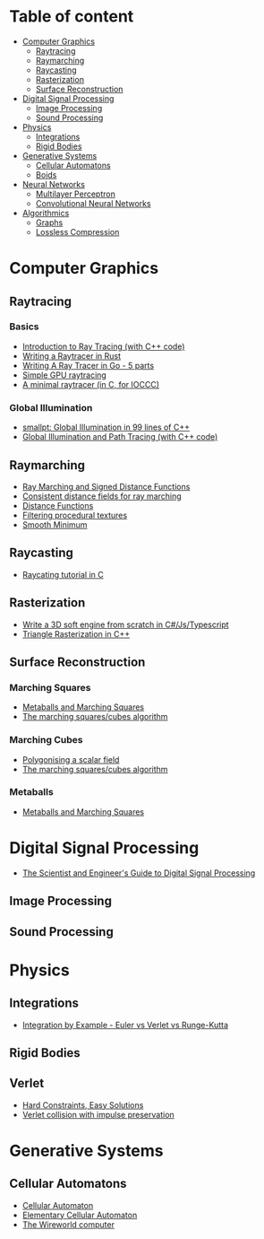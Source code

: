 # Table of content

- [Computer Graphics](#computer-graphics)
  - [Raytracing](#raytracing)
  - [Raymarching](#raymarching)
  - [Raycasting](#raycasting)
  - [Rasterization](#rasterization)
  - [Surface Reconstruction](#surface-reconstruction)
- [Digital Signal Processing](#digital-signal-processing)
  - [Image Processing](#image-processing)
  - [Sound Processing](#sound-processing)
- [Physics](#physics)
  - [Integrations](#integrations)
  - [Rigid Bodies](#rigid-bodies)
- [Generative Systems](#generative-systems)
  - [Cellular Automatons](#cellular-automatons)
  - [Boids]()
- [Neural Networks]()
  - [Multilayer Perceptron]()
  - [Convolutional Neural Networks]()
- [Algorithmics]()
  - [Graphs]()
  - [Lossless Compression]()

# Computer Graphics

## Raytracing

### Basics

* [Introduction to Ray Tracing (with C++ code)](https://www.scratchapixel.com/lessons/3d-basic-rendering/introduction-to-ray-tracing/raytracing-algorithm-in-a-nutshell)
* [Writing a Raytracer in Rust](https://bheisler.github.io/post/writing-raytracer-in-rust-part-1/)
* [Writing A Ray Tracer in Go - 5 parts](https://www.markphelps.me/tags/ray-tracer/)
* [Simple GPU raytracing](http://iquilezles.org/www/articles/simplegpurt/simplegpurt.htm)
* [A minimal raytracer (in C, for IOCCC)](https://mzucker.github.io/2016/08/03/miniray.html)

### Global Illumination

* [smallpt: Global Illumination in 99 lines of C++](http://www.kevinbeason.com/smallpt/)
* [Global Illumination and Path Tracing (with C++ code)](https://www.scratchapixel.com/lessons/3d-basic-rendering/global-illumination-path-tracing)

## Raymarching

* [Ray Marching and Signed Distance Functions](http://jamie-wong.com/2016/07/15/ray-marching-signed-distance-functions/)
* [Consistent distance fields for ray marching](http://digitalfreepen.com/2017/06/21/consistent-distance-fields.html)
* [Distance Functions](http://iquilezles.org/www/articles/distfunctions/distfunctions.htm)
* [Filtering procedural textures](http://iquilezles.org/www/articles/filtering/filtering.htm)
* [Smooth Minimum](http://iquilezles.org/www/articles/smin/smin.htm)

## Raycasting

* [Raycating tutorial in C](http://lodev.org/cgtutor/raycasting.html)


## Rasterization

* [Write a 3D soft engine from scratch in C#/Js/Typescript](https://www.davrous.com/2013/06/13/tutorial-series-learning-how-to-write-a-3d-soft-engine-from-scratch-in-c-typescript-or-javascript/)
* [Triangle Rasterization in C++](http://joshbeam.com/articles/triangle_rasterization/)

## Surface Reconstruction

### Marching Squares

* [Metaballs and Marching Squares](http://jamie-wong.com/2014/08/19/metaballs-and-marching-squares/)
* [The marching squares/cubes algorithm](http://users.polytech.unice.fr/~lingrand/MarchingCubes/algo.html)

### Marching Cubes

* [Polygonising a scalar field](http://paulbourke.net/geometry/polygonise/)
* [The marching squares/cubes algorithm](http://users.polytech.unice.fr/~lingrand/MarchingCubes/algo.html)

### Metaballs

* [Metaballs and Marching Squares](http://jamie-wong.com/2014/08/19/metaballs-and-marching-squares/)

# Digital Signal Processing

* [The Scientist and Engineer's Guide to Digital Signal Processing](http://www.dspguide.com/ch1/1.htm)

## Image Processing

## Sound Processing

# Physics

## Integrations

* [Integration by Example - Euler vs Verlet vs Runge-Kutta](http://codeflow.org/entries/2010/aug/28/integration-by-example-euler-vs-verlet-vs-runge-kutta/)

## Rigid Bodies

## Verlet

* [Hard Constraints, Easy Solutions](http://codeflow.org/entries/2010/sep/01/hard-constraints-easy-solutions/)
* [Verlet collision with impulse preservation](http://codeflow.org/entries/2010/nov/29/verlet-collision-with-impulse-preservation/)


# Generative Systems

## Cellular Automatons

* [Cellular Automaton](http://mathworld.wolfram.com/CellularAutomaton.html)
* [Elementary Cellular Automaton](http://mathworld.wolfram.com/ElementaryCellularAutomaton.html)
* [The Wireworld computer](https://www.quinapalus.com/wi-index.html)
